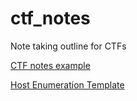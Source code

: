 # ctf_notes
Note taking outline for CTFs

 [CTF notes example](ctfs/threatsims/trainer/trainer.md)

 [Host Enumeration Template](template.md)